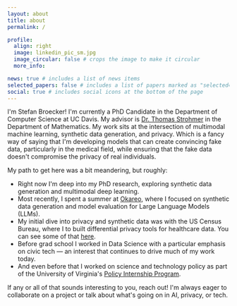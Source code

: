 ```yaml
---
layout: about
title: about
permalink: /

profile:
  align: right
  image: linkedin_pic_sm.jpg
  image_circular: false # crops the image to make it circular
  more_info:

news: true # includes a list of news items
selected_papers: false # includes a list of papers marked as "selected={true}"
social: true # includes social icons at the bottom of the page
---
```


I'm Stefan Broecker! I'm currently a PhD Candidate in the Department of Computer Science at UC Davis. My advisor is [Dr. Thomas Strohmer](https://www.math.ucdavis.edu/~strohmer/) in the Department of Mathematics. My work sits at the intersection of multimodal machine learning, synthetic data generation, and privacy. Which is a fancy way of saying that I'm developing models that can create convincing fake data, particularly in the medical field, while ensuring that the fake data doesn't compromise the privacy of real individuals.

My path to get here was a bit meandering, but roughly:

- Right now I'm deep into my PhD research, exploring synthetic data generation and multimodal deep learning.
- Most recently, I spent a summer at [Okareo](https://okareo.com/), where I focused on synthetic data generation and model evaluation for Large Language Models (LLMs).
- My initial dive into privacy and synthetic data was with the US Census Bureau, where I to built differential privacy tools for healthcare data. You can see some of that [here](https://htmlpreview.github.io/?https://raw.githubusercontent.com/SBroecker/cif/main/Privacy%20Models%20for%20EHealth%20-%20Intro%20and%20Scope.html).
- Before grad school I worked in Data Science with a particular emphasis on civic tech — an interest that continues to drive much of my work today.
- And even before that I worked on science and technology policy as part of the University of Virginia's [Policy Internship Program](https://engineering.virginia.edu/offices-programs/policy-internship-program).

If any or all of that sounds interesting to you, reach out! I'm always eager to collaborate on a project or talk about what's going on in AI, privacy, or tech.